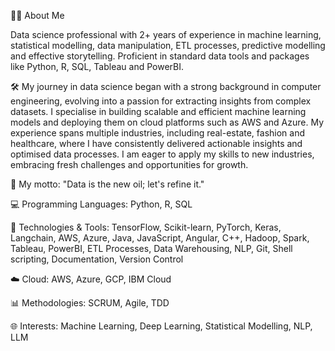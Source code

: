 👨‍💻 About Me

Data science professional with 2+ years of experience in machine learning, statistical modelling, data manipulation, ETL processes, predictive modelling and effective storytelling. Proficient in standard data tools and packages like Python, R, SQL, Tableau and PowerBI.

🛠️ My journey in data science began with a strong background in computer engineering, evolving into a passion for extracting insights from complex datasets. I specialise in building scalable and efficient machine learning models and deploying them on cloud platforms such as AWS and Azure. My experience spans multiple industries, including real-estate, fashion and healthcare, where I have consistently delivered actionable insights and optimised data processes. I am eager to apply my skills to new industries, embracing fresh challenges and opportunities for growth.

🚀 My motto: "Data is the new oil; let's refine it."

💻 Programming Languages: Python, R, SQL

🔧 Technologies & Tools: TensorFlow, Scikit-learn, PyTorch, Keras, Langchain, AWS, Azure, Java, JavaScript, Angular, C++, Hadoop, Spark, Tableau, PowerBI, ETL Processes, Data Warehousing, NLP, Git, Shell scripting, Documentation, Version Control

☁️ Cloud: AWS, Azure, GCP, IBM Cloud

📊 Methodologies: SCRUM, Agile, TDD

🌐 Interests: Machine Learning, Deep Learning, Statistical Modelling, NLP, LLM
